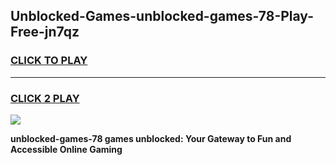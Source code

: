 
## Unblocked-Games-unblocked-games-78-Play-Free-jn7qz
<h3>
<a href="https://premium76.site?title=unblocked-games-78&ref=22A">CLICK TO PLAY</a></h3>
<hr>

<h3>
<a href="https://premium76.site?title=unblocked-games-78&ref=22A">CLICK 2 PLAY</a>
  
</h3>

<a href="https://premium76.site?title=unblocked-games-78&ref=22A"><img src="https://clearcache.store/games.png"></a>


**unblocked-games-78 games unblocked: Your Gateway to Fun and Accessible Online Gaming**
